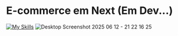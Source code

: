 # E-commerce em Next (Em Dev...)
[![My Skills](https://skillicons.dev/icons?i=react,next,ts,tailwind,nodejs,postgres,prisma)](https://skillicons.dev)
![Desktop Screenshot 2025 06 12 - 21 22 16 25](https://github.com/user-attachments/assets/8add1223-fab1-4863-bfcd-7a4e1e2bdcf5)
